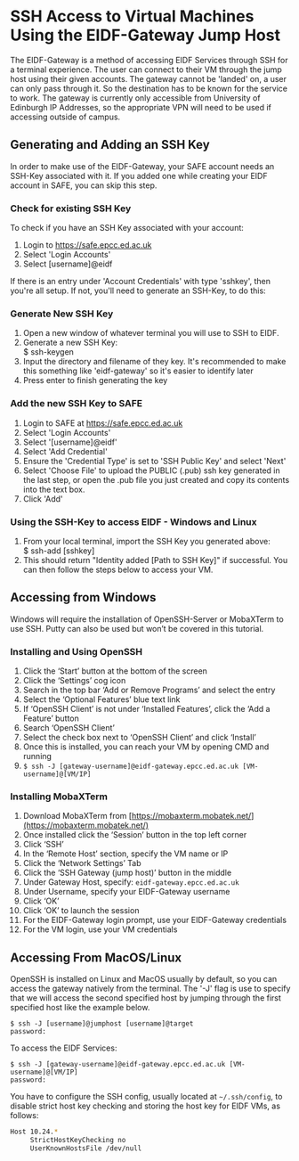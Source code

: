 # SSH Access to Virtual Machines Using the EIDF-Gateway Jump Host

The EIDF-Gateway is a method of accessing EIDF Services through SSH for a terminal experience. The user can connect to
their VM through the jump host using their given accounts. The gateway cannot be 'landed' on, a user can only pass
through it. So the destination has to be known for the service to work. The gateway is currently only accessible from
University of Edinburgh IP Addresses, so the appropriate VPN will need to be used if accessing outside of campus.

## Generating and Adding an SSH Key
In order to make use of the EIDF-Gateway, your SAFE account needs an SSH-Key associated with it.
If you added one while creating your EIDF account in SAFE, you can skip this step.

### Check for existing SSH Key
To check if you have an SSH Key associated with your account:

1. Login to https://safe.epcc.ed.ac.uk
2. Select 'Login Accounts'
3. Select [username]@eidf

If there is an entry under 'Account Credentials' with type 'sshkey', then you're all setup.
If not, you'll need to generate an SSH-Key, to do this:

### Generate New SSH Key
1. Open a new window of whatever terminal you will use to SSH to EIDF.
2. Generate a new SSH Key:  
$ ssh-keygen
3. Input the directory and filename of they key. It's recommended to make this something like 'eidf-gateway' so it's easier to identify later
4. Press enter to finish generating the key

### Add the new SSH Key to SAFE
1. Login to SAFE at https://safe.epcc.ed.ac.uk
2. Select 'Login Accounts'
3. Select '[username]@eidf'
4. Select 'Add Credential'
5. Ensure the 'Credential Type' is set to 'SSH Public Key' and select 'Next'
6. Select 'Choose File' to upload the PUBLIC (.pub) ssh key generated in the last step, or open the <ssh-key>.pub file you just created and copy its contents into the text box.
7. Click 'Add'

### Using the SSH-Key to access EIDF - Windows and Linux
1. From your local terminal, import the SSH Key you generated above:  
$ ssh-add [sshkey]
2. This should return "Identity added [Path to SSH Key]" if successful. You can then follow the steps below to access your VM.


## Accessing from Windows

Windows will require the installation of OpenSSH-Server or MobaXTerm to use SSH. Putty can also be used but won’t be covered in this tutorial.

### Installing and Using OpenSSH

1. Click the ‘Start’ button at the bottom of the screen
1. Click the ‘Settings’ cog icon
1. Search in the top bar ‘Add or Remove Programs’ and select the entry
1. Select the ‘Optional Features’ blue text link
1. If ‘OpenSSH Client’ is not under ‘Installed Features’, click the ‘Add a Feature’ button
1. Search ‘OpenSSH Client’
1. Select the check box next to ‘OpenSSH Client’ and click ‘Install’
1. Once this is installed, you can reach your VM by opening CMD and running
1. `$ ssh -J [gateway-username]@eidf-gateway.epcc.ed.ac.uk [VM-username]@[VM/IP]`

### Installing MobaXTerm

1. Download MobaXTerm from [https://mobaxterm.mobatek.net/](https://mobaxterm.mobatek.net/)
1. Once installed click the ‘Session’ button in the top left corner
1. Click ‘SSH’
1. In the ‘Remote Host’ section, specify the VM name or IP
1. Click the ‘Network Settings’ Tab
1. Click the ‘SSH Gateway (jump host)’ button in the middle
1. Under Gateway Host, specify: `eidf-gateway.epcc.ed.ac.uk`
1. Under Username, specify your EIDF-Gateway username
1. Click ‘OK’
1. Click ‘OK’ to launch the session
1. For the EIDF-Gateway login prompt, use your EIDF-Gateway credentials
1. For the VM login, use your VM credentials

## Accessing From MacOS/Linux

OpenSSH is installed on Linux and MacOS usually by default, so you can access the gateway natively from the terminal.
The '-J' flag is use to specify that we will access the second specified host by jumping through the first specified
host like the example below.

```shell
$ ssh -J [username]@jumphost [username]@target
password:
```

To access the EIDF Services:

```shell
$ ssh -J [gateway-username]@eidf-gateway.epcc.ed.ac.uk [VM-username]@[VM/IP]
password:
```

You have to configure the SSH config, usually located at `~/.ssh/config`,
to disable strict host key checking and storing the host key for EIDF VMs, as follows:

```bash
Host 10.24.*
     StrictHostKeyChecking no
     UserKnownHostsFile /dev/null
```
